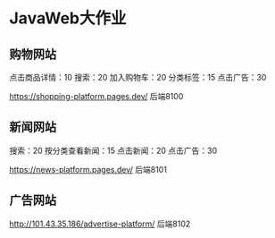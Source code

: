 # JavaWeb大作业

## 购物网站
点击商品详情：10
搜索：20
加入购物车：20
分类标签：15
点击广告：30

https://shopping-platform.pages.dev/
后端8100

## 新闻网站
搜索：20
按分类查看新闻：15
点击新闻：20
点击广告：30

https://news-platform.pages.dev/
后端8101

## 广告网站

http://101.43.35.186/advertise-platform/
后端8102
